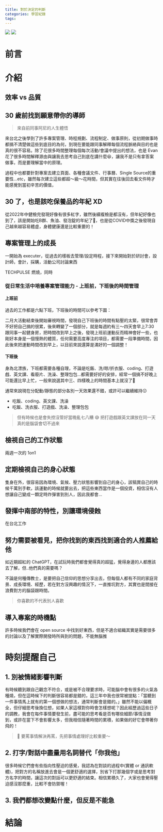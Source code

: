 ```yaml
---
title: 對於決定的判斷
categories: 學習紀錄
tags:
---
```


![](https://nijialin.com/images/2023/)
![](https://nijialin.com/images/common.jpeg)

# 前言

<!-- more -->

# 介紹

## 效率 vs 品質


## 30 歲前找到願意帶你的導師

> 來自前同事阿尼的人生體悟

來台北之後學到了許多專案管理、時程規劃、流程制定、做事原則，從初期做事時都搞不清楚做這些到底目的為何，到現在要能跟同事解釋每個流程脈絡與目的也是真的很不容易。除了花很多時間整理每個每次活動/會議中提出的想法，也是 Evan 花了很多時間解釋源由與讓我去思考自己到底在講什麼😆，讓我不是只有拿答案做事，而是要理解當中的原理。

過程中也都要針對專案去建立頁面、各種會議文件、行事曆、Single Source的重要性...etc，雖然每次建立這些都超～級～花時間，但其實在往後回去看文件時才能感覺到當初辛苦的價值，

## 30 了，也是該吃保養品的年紀 XD

從2022年中健檢完發現好像有很多紅字，雖然後續複檢是都沒有，但年紀好像也到了，該是開始吃B群、魚油、發泡錠的年紀了🥲，也是從COVID中獎之後發現自己越來越容易體虛，身體健康還是比較重要的！


## 專案管理上的成長

一開始為 executer，從過去的樣板去管理/設定時程，接下來開始對於研討會，設計師，會計，採購，活動公司討論東西

TECHPULSE 燃燒，同時

### 從日常生活中培養專案管理能力 - 上班前，下班後的時間管理

#### 上班前

過去的工作都是六點下班，下班後的時間可以參考下圖：

<script defer class="speakerdeck-embed" data-slide="22" data-id="95e302aa691f4150805d8bd57f5467ed" data-ratio="1.77777777777778" src="//speakerdeck.com/assets/embed.js"></script>

二月大活動結束後開始審視時間，發現自己下班後的時間有點壓的太緊，很常會弄不好把自己搞的很累，後來轉變了一個部分，就是每週約有三～四天會早上7:30跟同事一起健身房，把時間改到早上之後，發現上班前運動反而精神會好一些，也剛好本身是一個慢熱的體質，任何需要高度專注的項目，都需要一段準備時間，因此後來把運動時間改到早上，以目前來說還算是滿好的一個調整！

#### 下班後

身為北漂族，下班都需要各種自理，不論是吃飯、洗/晾/折衣服、coding、打遊戲、英文課、看廢片、洗澡、整理包包...都需要好好的安排，經常一個搞不好晚上可能還比早上忙，一般來說選其中三、四樣晚上的時間基本上就沒了🥹

通常來說現在分配動/靜態的部分各別一天效果還不錯，或許可以繼續維持😗
- 吃飯、coding、英文課、洗澡
- 吃飯、洗衣服、打遊戲、洗澡、整理包包

> 但有時候也是會失控沒管好當晚亂七八糟 😅 把打遊戲跟英文課放在同一天真的是腦袋會切不過來

## 檢視自己的工作狀態

兩週一次的 1on1

## 定期檢視自己的身心狀態

隻身在外，很容易因為環境、氣候、壓力狀態影響到自己的身心，該犒賞自己的時候千萬別手軟，該運動的時候就要出去，把這些東西當作是一個投資，相信沒有人想讓自己變成一顆定時炸彈害到別人，因此我都會...

## 發揮中南部的特性，別讓環境侵蝕

在台北工作

## 努力需要被看見，把你找到的東西找到適合的人推薦給他

如近期超紅的 ChatGPT，在試玩時我們都會覺得真的超猛，覺得身邊的人都應該去了解，但..他們真的需要嗎？

不論是何種傳教士，是要把自己信仰的思想分享出去，但每個人都有不同的家庭背景、成長環境、經歷，若在對方沒興趣的情況下，一直推坑對方，其實也是間接在浪費對方的腦袋跟時間。

> 你喜歡的不代表別人喜歡

## 導入專案的時機點

許多時候我們會在 open source 中找到好東西，但是不適合組織其實是需要很多的討論以及了解實際開發時所與到的問題，不能無腦推

# 時刻提醒自己

## 1. 別被情緒影響判斷

有時候聽到跟自己觀念不符合，或是被不合理要求時，可能腦中會有很多的火氣各種燒，但在這時候下的判斷很容易都是錯的，這三年中我也很常被提點：「當聽到一件事情馬上就有的第一個想做的想法，通常判斷會是錯的。」雖然不能以偏概全，但仔細思考後換位想，如果人家這樣對你時會怎樣想呢？因此經歷過這些日子的調教，我會在每件事情要發生前，盡可能的思考看是否有哪些細節/事情沒做到，或許在當下不會影響太多，但我相信隨著時間的累積，如果做的好它會帶著你飛的！

> 🥷 要罵事情解決再罵，先把事情處理好比較重要～

## 2. 打字/對話中盡量用名詞替代「你我他」

很多時候它們會有些指向性壓迫的感覺，我認為在對談的過程中(實體 or 通訊軟體)，把對方的名稱放進去會是一個更舒適的選擇，別省下打那幾個字或是思考對方名字的時間，讓這次的對話可以更舒適的結束。相信累積久了，大家也會覺得壓迫感沒那麼重，比較不會防禦喔！


## 3. 我們都想改變點什麼，但反是不能急
# 結論

<style>
  section.compact {
    font-size: 150%  
  }
  img[alt~="center"] {
    display: block;
    margin: 0 auto;
  }
</style>
